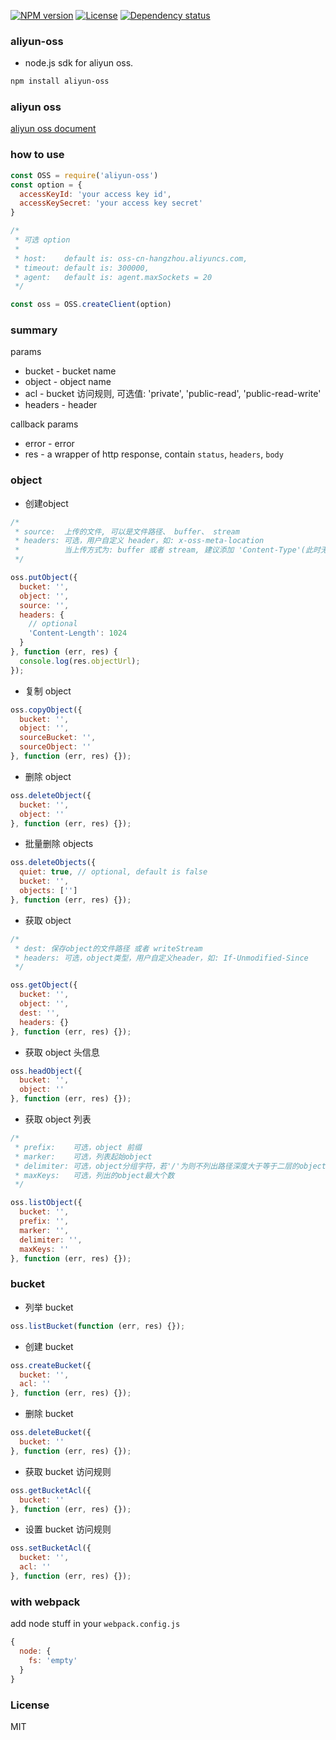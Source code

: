 [![NPM version][npm-img]][npm-url]
[![License][license-img]][license-url]
[![Dependency status][david-img]][david-url]

### aliyun-oss

* node.js sdk for aliyun oss.

```bash
npm install aliyun-oss
```

### aliyun oss
[aliyun oss document](http://imgs-storage.cdn.aliyuncs.com/help/oss/OSS_API_20131015.pdf?spm=5176.383663.5.23.OEtIjV&file=OSS_API_20131015.pdf)

### how to use
```js
const OSS = require('aliyun-oss')
const option = {
  accessKeyId: 'your access key id',
  accessKeySecret: 'your access key secret'
}

/*
 * 可选 option
 *
 * host:    default is: oss-cn-hangzhou.aliyuncs.com,
 * timeout: default is: 300000,
 * agent:   default is: agent.maxSockets = 20
 */

const oss = OSS.createClient(option)
```

### summary

params

* bucket  - bucket name
* object  - object name
* acl     - bucket 访问规则, 可选值: 'private', 'public-read', 'public-read-write'
* headers - header

callback params

* error - error
* res   - a wrapper of http response, contain `status`, `headers`, `body`


### object

* 创建object

```js
/*
 * source:  上传的文件, 可以是文件路径、 buffer、 stream
 * headers: 可选，用户自定义 header，如: x-oss-meta-location
 *          当上传方式为: buffer 或者 stream, 建议添加 'Content-Type'(此时无法根据扩展名判断)
 */

oss.putObject({
  bucket: '',
  object: '',
  source: '',
  headers: {
    // optional
    'Content-Length': 1024
  }
}, function (err, res) {
  console.log(res.objectUrl);
});
```

* 复制 object

```js
oss.copyObject({
  bucket: '',
  object: '',
  sourceBucket: '',
  sourceObject: ''
}, function (err, res) {});
```

* 删除 object

```js
oss.deleteObject({
  bucket: '',
  object: ''
}, function (err, res) {});
```

* 批量删除 objects

```js
oss.deleteObjects({
  quiet: true, // optional, default is false
  bucket: '',
  objects: ['']
}, function (err, res) {});
```

* 获取 object

```js
/*
 * dest: 保存object的文件路径 或者 writeStream
 * headers: 可选，object类型，用户自定义header，如: If-Unmodified-Since
 */

oss.getObject({
  bucket: '',
  object: '',
  dest: '',
  headers: {}
}, function (err, res) {});
```

* 获取 object 头信息

```js
oss.headObject({
  bucket: '',
  object: ''
}, function (err, res) {});
```

* 获取 object 列表

```js
/*
 * prefix:    可选，object 前缀
 * marker:    可选，列表起始object
 * delimiter: 可选，object分组字符，若'/'为则不列出路径深度大于等于二层的object。
 * maxKeys:   可选，列出的object最大个数
 */

oss.listObject({
  bucket: '',
  prefix: '',
  marker: '',
  delimiter: '',
  maxKeys: ''
}, function (err, res) {});
```


### bucket

* 列举 bucket

```js
oss.listBucket(function (err, res) {});
```

* 创建 bucket

```js
oss.createBucket({
  bucket: '',
  acl: ''
}, function (err, res) {});
```

* 删除 bucket

```js
oss.deleteBucket({
  bucket: ''
}, function (err, res) {});
```

* 获取 bucket 访问规则

```js
oss.getBucketAcl({
  bucket: ''
}, function (err, res) {});
```

* 设置 bucket 访问规则

```js
oss.setBucketAcl({
  bucket: '',
  acl: ''
}, function (err, res) {});
```

### with webpack

add node stuff in your `webpack.config.js`

```js
{
  node: {
    fs: 'empty'
  }
}
```

### License

MIT

[npm-img]: https://img.shields.io/npm/v/aliyun-oss.svg?style=flat-square
[npm-url]: https://npmjs.org/package/aliyun-oss
[license-img]: https://img.shields.io/badge/license-MIT-green.svg?style=flat-square
[license-url]: http://opensource.org/licenses/MIT
[david-img]: https://img.shields.io/david/coderhaoxin/aliyun-oss.svg?style=flat-square
[david-url]: https://david-dm.org/coderhaoxin/aliyun-oss

